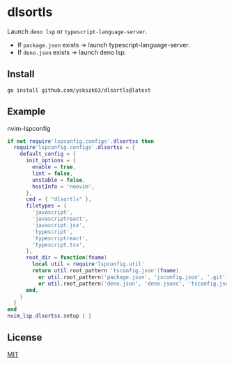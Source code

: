 # dlsortls

Launch `deno lsp` or `typescript-language-server`.

- If `package.json` exists -> launch typescript-language-server.
- If `deno.json` exists -> launch deno lsp.

## Install

```
go install github.com/yskszk63/dlsortls@latest
```

## Example

nvim-lspconfig

```lua
if not require'lspconfig.configs'.dlsortss then
  require'lspconfig.configs'.dlsortss = {
    default_config = {
      init_options = {
        enable = true,
        lint = false,
        unstable = false,
        hostInfo = 'neovim',
      },
      cmd = { "dlsortls" },
      filetypes = {
        'javascript',
        'javascriptreact',
        'javascript.jsx',
        'typescript',
        'typescriptreact',
        'typescript.tsx',
      },
      root_dir = function(fname)
        local util = require'lspconfig.util'
        return util.root_pattern 'tsconfig.json'(fname)
          or util.root_pattern('package.json', 'jsconfig.json', '.git')(fname)
          or util.root_pattern('deno.json', 'deno.jsonc', 'tsconfig.json', '.git')
      end,
    }
  }
end
nvim_lsp.dlsortss.setup { }
```

## License

[MIT](LICENSE)
